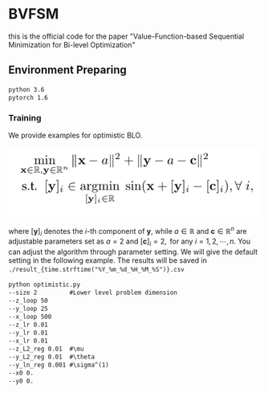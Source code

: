 # BVFSM
this is the official code for the paper "Value-Function-based Sequential Minimization for Bi-level Optimization"

## Environment Preparing
```
python 3.6
pytorch 1.6
```

### Training

We provide examples for optimistic BLO.<br>

<div align=center>
  
![optimistic BLO](eq20.png)
</div>

where $[\mathbf{y}]_i$ denotes the $i$-th component of $\mathbf{y}$, 
while $a \in \mathbb{R}$ and $\mathbf{c}\in \mathbb{R}^n$ are adjustable parameters set as $a=2$ and $[\mathbf{c}]_i=2, \text{ for any }i = 1,2,\cdots,n$. 
You can adjust the algorithm through parameter setting. We will give the default setting in the following example.
The results will be saved in `./result_{time.strftime("%Y_%m_%d_%H_%M_%S")}.csv`
```
python optimistic.py
--size 2         #Lower level problem dimension
--z_loop 50
--y_loop 25
--x_loop 500
--z_lr 0.01
--y_lr 0.01
--x_lr 0.01
--z_L2_reg 0.01  #\mu
--y_L2_reg 0.01  #\theta
--y_ln_reg 0.001 #\sigma^(1)
--x0 0.
--y0 0.
  ```

